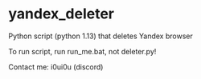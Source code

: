 # yandex_deleter
Python script (python 1.13) that deletes Yandex browser

To run script, run run_me.bat, not deleter.py!

Contact me: i0ui0u (discord)
